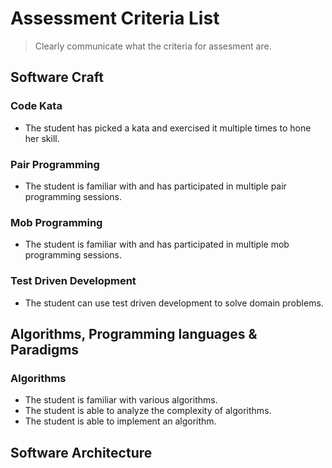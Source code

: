 # Assessment Criteria List
> Clearly communicate what the criteria for assesment are.

## Software Craft
### Code Kata
* The student has picked a kata and exercised it multiple times to hone her skill.

### Pair Programming
* The student is familiar with and has participated in multiple pair programming sessions.

### Mob Programming
* The student is familiar with and has participated in multiple mob programming sessions.

### Test Driven Development
 * The student can use test driven development to solve domain problems.

## Algorithms, Programming languages & Paradigms
### Algorithms
 * The student is familiar with various algorithms.
 * The student is able to analyze the complexity of algorithms.
 * The student is able to implement an algorithm.

## Software Architecture